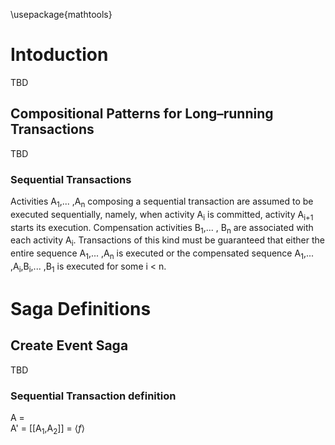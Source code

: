 ﻿\usepackage{mathtools}

# Intoduction

TBD

## Compositional Patterns for Long–running Transactions

TBD

### Sequential Transactions

Activities A<sub>1</sub>,... ,A<sub>n</sub> composing a sequential transaction are assumed 
to be executed sequentially, namely, when activity A<sub>i</sub> is committed, 
activity A<sub>i+1</sub> starts its execution. Compensation activities B<sub>1</sub>,... ,
B<sub>n</sub> are associated with each activity A<sub>i</sub>. Transactions of this kind must 
be guaranteed that either the entire sequence A<sub>1</sub>,... ,A<sub>n</sub> is executed or 
the compensated sequence A<sub>1</sub>,... ,A<sub>i</sub>,B<sub>i</sub>,... ,B<sub>1</sub> 
is executed for some i < n.

# Saga Definitions

## Create Event Saga

TBD

### Sequential Transaction definition

A = </br>
A' = [[A<sub>1</sub>,A<sub>2</sub>]] = $\langle f \rangle$
